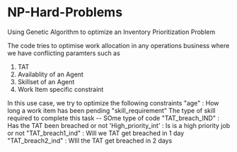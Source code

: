 # NP-Hard-Problems
Using Genetic Algorithm to optimize an Inventory Prioritization Problem

The code tries to optimise work allocation in any operations business where we have conflicting paramters such as
1. TAT
2. Availablity of an Agent
3. Skillset of an Agent
4. Work Item specific constraint 

In this use case, we try to optimize the following constraints 
"age"  : How long a work item has been pending
"skill_requirement"  The type of skill required to complete this task -- SOme type of code
"TAT_breach_IND"  : Has the TAT been breached or not
'High_priority_int' : Is is a high priority job or not 
"TAT_breach1_ind" : Will we TAT get breached in 1 day 
"TAT_breach2_ind" : WIll the TAT get breached in 2 days 
